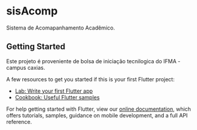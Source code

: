 # sisAcomp

Sistema de Acomapanhamento Acadêmico.

## Getting Started

Este projeto é proveniente de bolsa de iniciação tecnilogica do IFMA - campus caxias.

A few resources to get you started if this is your first Flutter project:

- [Lab: Write your first Flutter app](https://flutter.dev/docs/get-started/codelab)
- [Cookbook: Useful Flutter samples](https://flutter.dev/docs/cookbook)

For help getting started with Flutter, view our
[online documentation](https://flutter.dev/docs), which offers tutorials,
samples, guidance on mobile development, and a full API reference.

